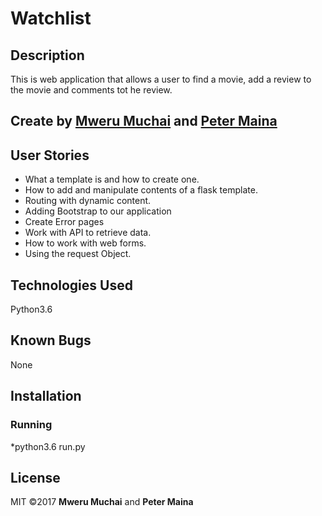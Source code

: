 # Watchlist

## Description
This is  web application that allows a user to find a movie, add a review to the movie and comments tot he review.

## Create by [Mweru Muchai](https://github.com/mwerumuchai) and [Peter Maina](https://github.com/petersoleeh)

## User Stories
* What a template is and how to create one.
* How to add and manipulate contents of a flask template.
* Routing with dynamic content.
* Adding Bootstrap to our application
* Create Error pages
* Work with API to retrieve data.
* How to work with web forms.
* Using the request Object.

## Technologies Used
Python3.6

## Known Bugs
None

## Installation


### Running
*python3.6 run.py


## License
 MIT &copy;2017 **Mweru Muchai** and **Peter Maina**
